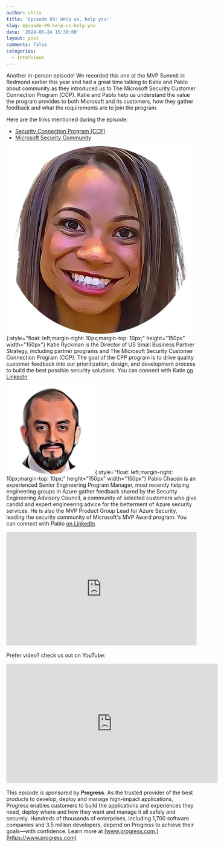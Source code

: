```yaml
---
author: chris
title: 'Episode 89: Help us, help you!'
slug: episode-89-help-us-help-you
date: '2024-06-24 15:30:00'
layout: post
comments: false
categories:
  - Interviews
---
```

Another in-person episode! We recorded this one at the MVP Summit in Redmond earlier this year and had a great time talking to Katie and Pablo about community as they introduced us to The Microsoft Security Customer Connection Program (CCP). Katie and Pablo help us understand the value the program provides to both Microsoft and its customers, how they gather feedback and what the requirements are to join the program.

Here are the links mentioned during the episode:
*   [Security Connection Program (CCP)](https://aka.ms/joinccp)
*   [Microsoft Security Community](https://aka.ms/securitycommunity)

![Katie](/images/uploads/2024/06/katie.png){:style="float: left;margin-right: 10px;margin-top: 10px;" height="150px" width="150px"} Katie Ryckman is the Director of US Small Business Partner Strategy, including partner programs and The Microsoft Security Customer Connection Program (CCP). The goal of the CPP program is to drive quality customer feedback into our prioritization, design, and development process to build the best possible security solutions. You can connect with Katie [on LinkedIn](https://www.linkedin.com/in/katieryckman/)

![Pablo](/images/uploads/2024/06/pablo.png){:style="float: left;margin-right: 10px;margin-top: 10px;" height="150px" width="150px"} Pablo Chacón is an experienced Senior Engineering Program Manager, most recently helping engineering groups in Azure gather feedback shared by the Security Engineering Advisory Council, a community of selected customers who give candid and expert engineering advice for the betterment of Azure security services. He is also the MVP Product Group Lead for Azure Security, leading the security community of Microsoft's MVP Award program. You can connect with Pablo [on LinkedIn](https://www.linkedin.com/in/pjchacon/)

<p><iframe width="100%" height="300" scrolling="no" frameborder="no" allow="autoplay" src="https://w.soundcloud.com/player/?url=https%3A//api.soundcloud.com/tracks/1855592658&color=%23ff5500&auto_play=false&hide_related=false&show_comments=true&show_user=true&show_reposts=false&show_teaser=true&visual=true"></iframe></p>

Prefer video? check us out on YouTube:

<p><iframe width="560" height="315" src="https://www.youtube.com/embed/qzICpoFK1Ns?si=sNW2CP-xIslDiANL" title="YouTube video player" frameborder="0" allow="accelerometer; autoplay; clipboard-write; encrypted-media; gyroscope; picture-in-picture; web-share" referrerpolicy="strict-origin-when-cross-origin" allowfullscreen></iframe></p>

This episode is sponsored by **Progress.** As the trusted provider of the best products to develop, deploy and manage high-impact applications, Progress enables customers to build the applications and experiences they need, deploy where and how they want and manage it all safely and securely. Hundreds of thousands of enterprises, including 1,700 software companies and 3.5 million developers, depend on Progress to achieve their goals—with confidence. Learn more at [www.progress.com.](https://www.progress.com)
